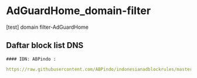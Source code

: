# AdGuardHome_domain-filter
[test] domain filter-AdGuardHome
## Daftar block list DNS

`#### IDN: ABPindo :`
```yaml
https://raw.githubusercontent.com/ABPindo/indonesianadblockrules/master/subscriptions/abpindo.txt
```
